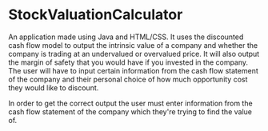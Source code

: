 # StockValuationCalculator
An application made using Java and HTML/CSS. It uses the discounted cash flow model to output the intrinsic value of a company and whether the company is trading at an undervalued or overvalued price. It will also output the margin of safety that you would have if you invested in the company. The user will have to input certain information from the cash flow statement of the company and their personal choice of how much opportunity cost they would like to discount.

In order to get the correct output the user must enter information 
from the cash flow statement of the company which they're trying to
find the value of. 
